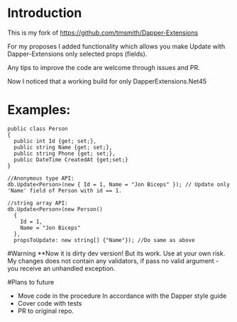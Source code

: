 # Introduction

This is my fork of https://github.com/tmsmith/Dapper-Extensions

For my proposes I added functionality which allows you make Update with Dapper-Extensions only selected props (fields).

Any tips to improve the code are welcome through issues and PR.

Now I noticed that a working build for only DapperExtensions.Net45

# Examples:

```
public class Person
{
  public int Id {get; set;},
  public string Name {get; set;},
  public string Phone {get; set;},
  public DateTime CreatedAt {get;set;}
}

//Anonymous type API:
db.Update<Person>(new { Id = 1, Name = "Jon Biceps" }); // Update only 'Name' field of Person with id == 1. 

//string array API:
db.Update<Person>(new Person() 
  {
    Id = 1,
    Name = "Jon Biceps"
  }, 
  propsToUpdate: new string[] {"Name"}); //Do same as above
```

#Warning
**Now it is dirty dev version! But its work. Use at your own risk.
My changes does not contain any validators, if pass no valid argument - you receive an unhandled exception.

#Plans to future
- Move code in the procedure In accordance with the Dapper style guide
- Cover code with tests
- PR to original repo.
